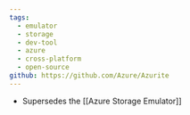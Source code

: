 ```yaml
---
tags:
  - emulator
  - storage
  - dev-tool
  - azure
  - cross-platform
  - open-source
github: https://github.com/Azure/Azurite
---
```

- Supersedes the [[Azure Storage Emulator]]